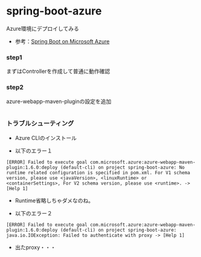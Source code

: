# spring-boot-azure
Azure環境にデプロイしてみる

- 参考：[Spring Boot on Microsoft Azure](https://qiita.com/kikutaro/items/251aebc572794105a524)

### step1
まずはControllerを作成して普通に動作確認

### step2
azure-webapp-maven-pluginの設定を追加
```xml:pom.xml

```

### トラブルシューティング
- Azure CLIのインストール

- 以下のエラー１
```
[ERROR] Failed to execute goal com.microsoft.azure:azure-webapp-maven-plugin:1.6.0:deploy (default-cli) on project spring-boot-azure: No runtime related configuration is specified in pom.xml. For V1 schema version, please use <javaVersion>, <linuxRuntime> or <containerSettings>, For V2 schema version, please use <runtime>. -> [Help 1]
```
 - Runtime省略しちゃダメなのね。

- 以下のエラー２
```
[ERROR] Failed to execute goal com.microsoft.azure:azure-webapp-maven-plugin:1.6.0:deploy (default-cli) on project spring-boot-azure: java.io.IOException: Failed to authenticate with proxy -> [Help 1]
```
 - 出たproxy・・・
